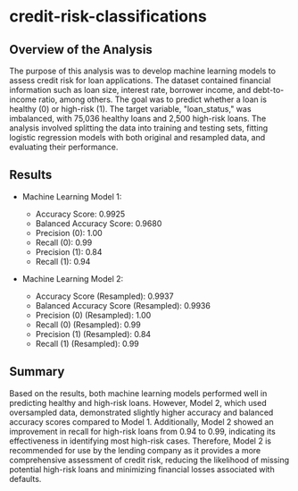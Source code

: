 # credit-risk-classifications

## Overview of the Analysis

The purpose of this analysis was to develop machine learning models to assess credit risk for loan applications. The dataset contained financial information such as loan size, interest rate, borrower income, and debt-to-income ratio, among others. The goal was to predict whether a loan is healthy (0) or high-risk (1). The target variable, "loan_status," was imbalanced, with 75,036 healthy loans and 2,500 high-risk loans. The analysis involved splitting the data into training and testing sets, fitting logistic regression models with both original and resampled data, and evaluating their performance.

## Results

* Machine Learning Model 1:
  * Accuracy Score: 0.9925
  * Balanced Accuracy Score: 0.9680
  * Precision (0): 1.00
  * Recall (0): 0.99
  * Precision (1): 0.84
  * Recall (1): 0.94

* Machine Learning Model 2:
  * Accuracy Score (Resampled): 0.9937
  * Balanced Accuracy Score (Resampled): 0.9936
  * Precision (0) (Resampled): 1.00
  * Recall (0) (Resampled): 0.99
  * Precision (1) (Resampled): 0.84
  * Recall (1) (Resampled): 0.99

## Summary

Based on the results, both machine learning models performed well in predicting healthy and high-risk loans. However, Model 2, which used oversampled data, demonstrated slightly higher accuracy and balanced accuracy scores compared to Model 1. Additionally, Model 2 showed an improvement in recall for high-risk loans from 0.94 to 0.99, indicating its effectiveness in identifying most high-risk cases. Therefore, Model 2 is recommended for use by the lending company as it provides a more comprehensive assessment of credit risk, reducing the likelihood of missing potential high-risk loans and minimizing financial losses associated with defaults.
